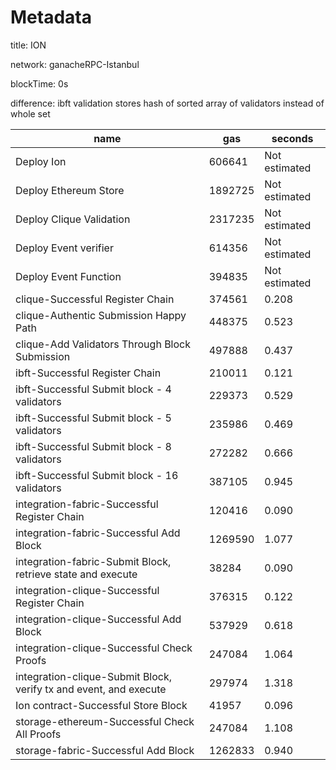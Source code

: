 # Metadata


title: ION


network: ganacheRPC-Istanbul


blockTime: 0s


difference: ibft validation stores hash of sorted array of validators instead of whole set

 | name | gas | seconds | 
 | --- | --- | --- | 
 | Deploy Ion | 606641 | Not estimated
Deploy Ethereum Store | 1892725 | Not estimated
Deploy Clique Validation | 2317235 | Not estimated
Deploy Event verifier | 614356 | Not estimated
Deploy Event Function | 394835 | Not estimated
clique-Successful Register Chain | 374561 | 0.208
clique-Authentic Submission Happy Path | 448375 | 0.523
clique-Add Validators Through Block Submission | 497888 | 0.437
ibft-Successful Register Chain | 210011 | 0.121
ibft-Successful Submit block - 4 validators | 229373 | 0.529
ibft-Successful Submit block - 5 validators | 235986 | 0.469
ibft-Successful Submit block - 8 validators | 272282 | 0.666
ibft-Successful Submit block - 16 validators | 387105 | 0.945
integration-fabric-Successful Register Chain | 120416 | 0.090
integration-fabric-Successful Add Block | 1269590 | 1.077
integration-fabric-Submit Block, retrieve state and execute | 38284 | 0.090
integration-clique-Successful Register Chain | 376315 | 0.122
integration-clique-Successful Add Block | 537929 | 0.618
integration-clique-Successful Check Proofs | 247084 | 1.064
integration-clique-Submit Block, verify tx and event, and execute | 297974 | 1.318
Ion contract-Successful Store Block | 41957 | 0.096
storage-ethereum-Successful Check All Proofs | 247084 | 1.108
storage-fabric-Successful Add Block | 1262833 | 0.940 | 
